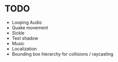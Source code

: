 # TODO
- Looping Audio
- Quake movement
- Sickle
- Text shadow
- Music
- Localization
- Bounding box hierarchy for collisions / raycasting